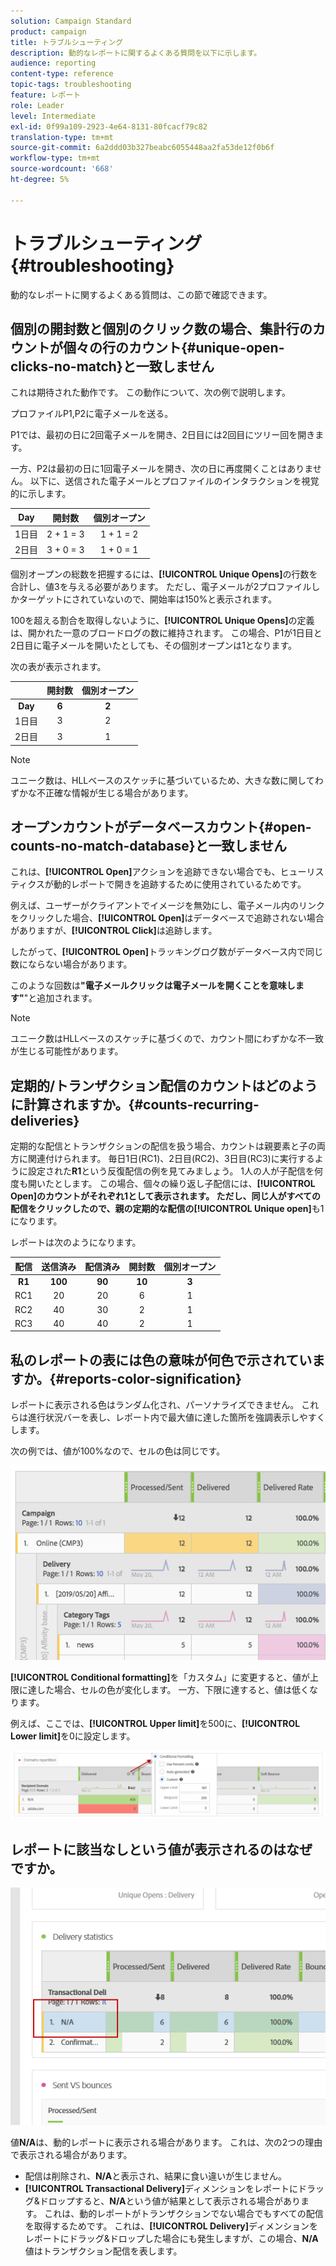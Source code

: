 ```yaml
---
solution: Campaign Standard
product: campaign
title: トラブルシューティング
description: 動的なレポートに関するよくある質問を以下に示します。
audience: reporting
content-type: reference
topic-tags: troubleshooting
feature: レポート
role: Leader
level: Intermediate
exl-id: 0f99a109-2923-4e64-8131-80fcacf79c82
translation-type: tm+mt
source-git-commit: 6a2ddd03b327beabc6055448aa2fa53de12f0b6f
workflow-type: tm+mt
source-wordcount: '668'
ht-degree: 5%

---
```


# トラブルシューティング{#troubleshooting}

動的なレポートに関するよくある質問は、この節で確認できます。

## 個別の開封数と個別のクリック数の場合、集計行のカウントが個々の行のカウント{#unique-open-clicks-no-match}と一致しません

これは期待された動作です。
この動作について、次の例で説明します。

プロファイルP1,P2に電子メールを送る。

P1では、最初の日に2回電子メールを開き、2日目には2回目にツリー回を開きます。

一方、P2は最初の日に1回電子メールを開き、次の日に再度開くことはありません。
以下に、送信された電子メールとプロファイルのインタラクションを視覚的に示します。

<table> 
 <thead> 
  <tr> 
   <th align="center"> <strong>Day</strong> <br /> </th> 
   <th align="center"> <strong>開封数</strong> <br /> </th> 
   <th align="center"> <strong>個別オープン</strong> <br /> </th> 
  </tr> 
 </thead> 
 <tbody> 
  <tr> 
   <td align="center"> 1日目<br /> </td> 
   <td align="center"> 2 + 1 = 3<br /> </td> 
   <td align="center"> 1 + 1 = 2<br /> </td> 
  </tr> 
  <tr> 
   <td align="center"> 2日目<br /> </td> 
   <td align="center"> 3 + 0 = 3<br /> </td> 
   <td align="center"> 1 + 0 = 1<br /> </td> 
  </tr>
 </tbody> 
</table>

個別オープンの総数を把握するには、**[!UICONTROL Unique Opens]**&#x200B;の行数を合計し、値3を与える必要があります。 ただし、電子メールが2プロファイルしかターゲットにされていないので、開始率は150%と表示されます。

100を超える割合を取得しないように、**[!UICONTROL Unique Opens]**&#x200B;の定義は、開かれた一意のブロードログの数に維持されます。 この場合、P1が1日目と2日目に電子メールを開いたとしても、その個別オープンは1となります。

次の表が表示されます。

<table> 
 <thead> 
  <tr> 
   <th align="center"> <strong></strong> <br /> </th> 
   <th align="center"> <strong>開封数</strong> <br /> </th> 
   <th align="center"> <strong>個別オープン</strong> <br /> </th> 
  </tr> 
 </thead> 
 <tbody> 
  <tr> 
   <td align="center"> <strong> Day </strong><br /> </td> 
   <td align="center"> <strong> 6  </strong><br /> </td> 
   <td align="center"> <strong> 2</strong><br /> </td>
  </tr> 
  <tr> 
   <td align="center"> 1日目<br /> </td> 
   <td align="center"> 3<br /> </td> 
   <td align="center"> 2<br /> </td>
  </tr> 
  <tr> 
   <td align="center"> 2日目<br /> </td> 
   <td align="center"> 3<br /> </td> 
   <td align="center"> 1<br /> </td> 
  </tr> 
 </tbody> 
</table>

>[!NOTE]
>
>ユニーク数は、HLLベースのスケッチに基づいているため、大きな数に関してわずかな不正確な情報が生じる場合があります。

## オープンカウントがデータベースカウント{#open-counts-no-match-database}と一致しません

これは、**[!UICONTROL Open]**&#x200B;アクションを追跡できない場合でも、ヒューリスティクスが動的レポートで開きを追跡するために使用されているためです。

例えば、ユーザーがクライアントでイメージを無効にし、電子メール内のリンクをクリックした場合、**[!UICONTROL Open]**&#x200B;はデータベースで追跡されない場合がありますが、**[!UICONTROL Click]**&#x200B;は追跡します。

したがって、**[!UICONTROL Open]**&#x200B;トラッキングログ数がデータベース内で同じ数にならない場合があります。

このような回数は&#x200B;**&quot;電子メールクリックは電子メールを開くことを意味します&quot;**&quot;と追加されます。

>[!NOTE]
>
>ユニーク数はHLLベースのスケッチに基づくので、カウント間にわずかな不一致が生じる可能性があります。

## 定期的/トランザクション配信のカウントはどのように計算されますか。{#counts-recurring-deliveries}

定期的な配信とトランザクションの配信を扱う場合、カウントは親要素と子の両方に関連付けられます。
毎日1日(RC1)、2日目(RC2)、3日目(RC3)に実行するように設定された**R1**という反復配信の例を見てみましょう。
1人の人が子配信を何度も開いたとします。 この場合、個々の繰り返し子配信には、**[!UICONTROL Open]**のカウントがそれぞれ1として表示されます。
ただし、同じ人がすべての配信をクリックしたので、親の定期的な配信の**[!UICONTROL Unique open]**&#x200B;も1になります。

レポートは次のようになります。

<table> 
 <thead> 
  <tr> 
   <th align="center"> <strong>配信</strong> <br /> </th> 
   <th align="center"> <strong>送信済み</strong> <br /> </th> 
   <th align="center"> <strong>配信済み</strong> <br /> </th>
   <th align="center"> <strong>開封数</strong> <br /> </th> 
   <th align="center"> <strong>個別オープン</strong> <br /> </th>
  </tr> 
 </thead> 
 <tbody> 
  <tr> 
   <td align="center"> <strong>R1</strong><br/> </td> 
   <td align="center"> <strong>100</strong><br/> </td> 
   <td align="center"> <strong>90</strong><br/> </td> 
   <td align="center"> <strong>10</strong><br/> </td> 
   <td align="center"> <strong>3</strong><br/> </td> 
  </tr> 
  <tr> 
   <td align="center"> RC1<br/> </td> 
   <td align="center"> 20<br /> </td> 
   <td align="center"> 20<br /> </td> 
   <td align="center"> 6<br /> </td> 
   <td align="center"> 1<br /> </td> 
  </tr>
    <tr> 
   <td align="center"> RC2<br /> </td> 
   <td align="center"> 40<br /> </td> 
   <td align="center"> 30<br /> </td> 
   <td align="center"> 2<br /> </td> 
   <td align="center"> 1<br /> </td> 
  </tr> 
    <tr> 
   <td align="center"> RC3<br /> </td> 
   <td align="center"> 40<br /> </td> 
   <td align="center"> 40<br /> </td> 
   <td align="center"> 2<br /> </td> 
   <td align="center"> 1<br /> </td> 
  </tr> 
 </tbody> 
</table>

## 私のレポートの表には色の意味が何色で示されていますか。{#reports-color-signification}

レポートに表示される色はランダム化され、パーソナライズできません。 これらは進行状況バーを表し、レポート内で最大値に達した箇所を強調表示しやすくします。

次の例では、値が100%なので、セルの色は同じです。

![](assets/troubleshooting_1.png)

**[!UICONTROL Conditional formatting]**&#x200B;を「カスタム」に変更すると、値が上限に達した場合、セルの色が変化します。 一方、下限に達すると、値は低くなります。

例えば、ここでは、**[!UICONTROL Upper limit]**&#x200B;を500に、**[!UICONTROL Lower limit]**&#x200B;を0に設定します。

![](assets/troubleshooting_2.png)

## レポートに該当なしという値が表示されるのはなぜですか。

![](assets/troubleshooting_3.png)

値&#x200B;**N/A**&#x200B;は、動的レポートに表示される場合があります。 これは、次の2つの理由で表示される場合があります。

* 配信は削除され、**N/A**&#x200B;と表示され、結果に食い違いが生じません。
* **[!UICONTROL Transactional Delivery]**&#x200B;ディメンションをレポートにドラッグ&amp;ドロップすると、**N/A**という値が結果として表示される場合があります。 これは、動的レポートがトランザクションでない場合でもすべての配信を取得するためです。
これは、**[!UICONTROL Delivery]**&#x200B;ディメンションをレポートにドラッグ&amp;ドロップした場合にも発生しますが、この場合、**N/A**&#x200B;値はトランザクション配信を表します。
